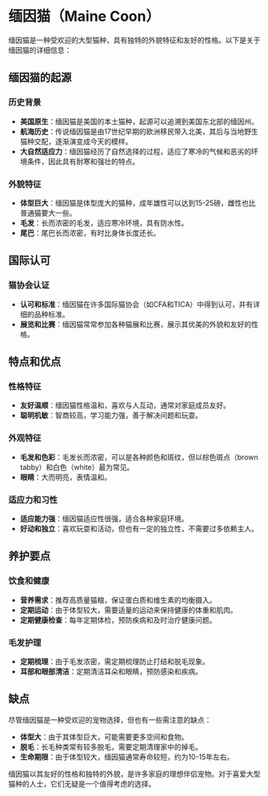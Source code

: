 # 缅因猫（Maine Coon）

缅因猫是一种受欢迎的大型猫种，具有独特的外貌特征和友好的性格。以下是关于缅因猫的详细信息：

## 缅因猫的起源

### 历史背景

- **美国原生**：缅因猫是美国的本土猫种，起源可以追溯到美国东北部的缅因州。
- **航海历史**：传说缅因猫是由17世纪早期的欧洲移民带入北美，其后与当地野生猫种交配，逐渐演变成今天的模样。
- **大自然适应力**：缅因猫经历了自然选择的过程，适应了寒冷的气候和恶劣的环境条件，因此具有耐寒和强壮的特点。

### 外貌特征

- **体型巨大**：缅因猫是体型庞大的猫种，成年雄性可以达到15-25磅，雌性也比普通猫要大一些。
- **毛发**：长而浓密的毛发，适应寒冷环境，具有防水性。
- **尾巴**：尾巴长而浓密，有时比身体长度还长。

## 国际认可

### 猫协会认证

- **认可和标准**：缅因猫在许多国际猫协会（如CFA和TICA）中得到认可，并有详细的品种标准。
- **展览和比赛**：缅因猫常常参加各种猫展和比赛，展示其优美的外貌和友好的性格。

## 特点和优点

### 性格特征

- **友好温顺**：缅因猫性格温和，喜欢与人互动，通常对家庭成员友好。
- **聪明机敏**：智商较高，学习能力强，善于解决问题和玩耍。

### 外观特征

- **毛发和色彩**：毛发长而浓密，可以是各种颜色和斑纹，但以棕色斑点（brown tabby）和白色（white）最为常见。
- **眼睛**：大而明亮，表情温和。

### 适应力和习性

- **适应能力强**：缅因猫适应性很强，适合各种家庭环境。
- **好动和独立**：喜欢玩耍和活动，但也有一定的独立性，不需要过多依赖主人。

## 养护要点

### 饮食和健康

- **营养需求**：推荐高质量猫粮，保证蛋白质和维生素的均衡摄入。
- **定期运动**：由于体型较大，需要适量的运动来保持健康的体重和肌肉。
- **定期健康检查**：每年定期体检，预防疾病和及时治疗健康问题。

### 毛发护理

- **定期梳理**：由于毛发浓密，需定期梳理防止打结和脱毛现象。
- **耳部和眼部清洁**：定期清洁耳朵和眼睛，预防感染和疾病。

## 缺点

尽管缅因猫是一种受欢迎的宠物选择，但也有一些需注意的缺点：

- **体型大**：由于其体型巨大，可能需要更多空间和食物。
- **脱毛**：长毛种类常有较多脱毛，需要定期清理家中的掉毛。
- **生命期限**：由于体型较大，缅因猫通常寿命较短，约为10-15年左右。

缅因猫以其友好的性格和独特的外貌，是许多家庭的理想伴侣宠物。对于喜爱大型猫种的人士，它们无疑是一个值得考虑的选择。

